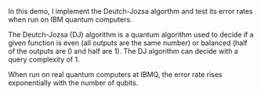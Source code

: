 In this demo, I implement the Deutch-Jozsa algorthm and test its error rates when run on IBM quantum computers.

The Deutch-Jozsa (DJ) algorithm is a quantum algorithm used to decide if a given function is even (all outputs are the same number) or balanced (half of the outputs are 0 and half are 1). The DJ algorithm can decide with a query complexity of 1.

When run on real quantum computers at IBMQ, the error rate rises exponentially with the number of qubits.
